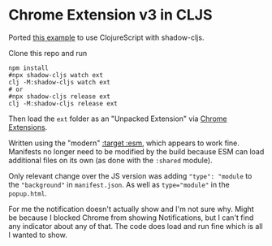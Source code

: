# Chrome Extension v3 in CLJS

Ported [this example](https://github.com/GoogleChrome/chrome-extensions-samples/tree/17956f44b6f04d28407a4b7eee428611affd4fab/examples/water_alarm_notification) to use ClojureScript with shadow-cljs.

Clone this repo and run

```
npm install
#npx shadow-cljs watch ext
clj -M:shadow-cljs watch ext
# or
#npx shadow-cljs release ext
clj -M:shadow-cljs release ext
```

Then load the `ext` folder as an "Unpacked Extension" via [Chrome Extensions](chrome://extensions/).

Written using the "modern" [:target :esm](https://shadow-cljs.github.io/docs/UsersGuide.html#target-esm), which appears to work fine. Manifests no longer need to be modified by the build because ESM can load additional files on its own (as done with the `:shared` module).

Only relevant change over the JS version was adding `"type": "module` to the `"background"` in `manifest.json`. As well as `type="module"` in the `popup.html`.

For me the notification doesn't actually show and I'm not sure why. Might be because I blocked Chrome from showing Notifications, but I can't find any indicator about any of that. The code does load and run fine which is all I wanted to show.
